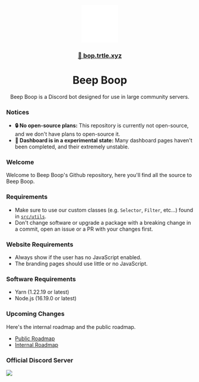 <div align="center">
<img src="./media/robot.png" width="100rem"/>

<a href="https://bop.trtle.xyz/">
    <h3>🔎 bop.trtle.xyz</h3>
</a>
<h1>Beep Boop</h1>
Beep Boop is a Discord bot designed for use in large community servers.
</div>

### Notices
- **🔒 No open-source plans:** This repository is currently not open-source, and we don't have plans to open-source it.
- **🧪 Dashboard is in a experimental state:** Many dashboard pages haven't been completed, and their extremely unstable.

### Welcome
Welcome to Beep Boop's Github repository, here you'll find all the source to Beep Boop.

### Requirements
- Make sure to use our custom classes (e.g. `Selector`, `Filter`, etc...) found in [`src/utils`](https://github.com/Turtlepaw/beep-boop/blob/37dea1b4eec22005c7d67835f7fb91964729dc59/src/utils).
- Don't change software or upgrade a package with a breaking change in a commit, open an issue or a PR with your changes first.

### Website Requirements
- Always show if the user has no JavaScript enabled.
- The branding pages should use little or no JavaScript.

### Software Requirements
- Yarn (1.22.19 or latest)
- Node.js (16.19.0 or latest)

### Upcoming Changes
Here's the internal roadmap and the public roadmap.

- [Public Roadmap](https://www.craft.do/s/JJVExvuEq3ftaw)
- [Internal Roadmap](https://www.craft.do/s/ervTJxSCzWR0cZ)

### Official Discord Server
[![](http://invidget.switchblade.xyz/Rgxv5M6sq9)](https://discord.gg/Rgxv5M6sq9)
